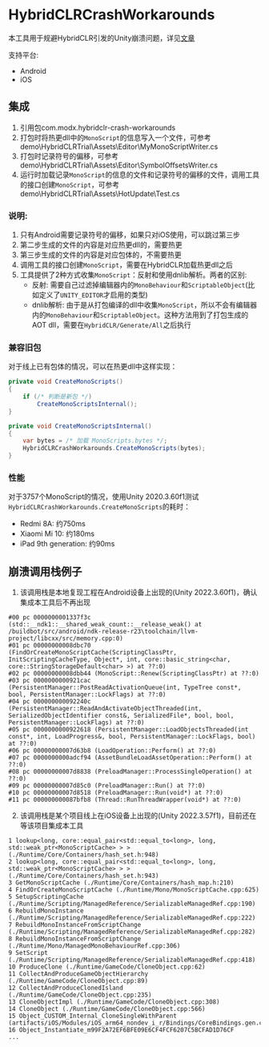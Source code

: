 # HybridCLRCrashWorkarounds

本工具用于规避HybridCLR引发的Unity崩溃问题，详见[文章](https://alanliu90.hatenablog.com/entry/2023/12/22/%E6%8E%92%E6%9F%A5HybridCLR%E5%BC%95%E5%8F%91%E7%9A%84%E5%B4%A9%E6%BA%83%E9%97%AE%E9%A2%98)

支持平台:
* Android
* iOS

## 集成

1. 引用包com.modx.hybridclr-crash-workarounds
2. 打包时将热更dll中的`MonoScript`的信息写入一个文件，可参考 demo\HybridCLRTrial\Assets\Editor\MyMonoScriptWriter.cs
3. 打包时记录符号的偏移，可参考 demo\HybridCLRTrial\Assets\Editor\SymbolOffsetsWriter.cs
4. 运行时加载记录`MonoScript`的信息的文件和记录符号的偏移的文件，调用工具的接口创建`MonoScript`，可参考 demo\HybridCLRTrial\Assets\HotUpdate\Test.cs

### 说明:
1. 只有Android需要记录符号的偏移，如果只对iOS使用，可以跳过第三步
2. 第二步生成的文件的内容是对应热更dll的，需要热更
3. 第三步生成的文件的内容是对应包体的，不需要热更
4. 调用工具的接口创建`MonoScript`，需要在HybridCLR加载热更dll之后
5. 工具提供了2种方式收集`MonoScript`：反射和使用dnlib解析。两者的区别:
	* 反射: 需要自己过滤掉编辑器内的`MonoBehaviour`和`ScriptableObject`(比如定义了`UNITY_EDITOR`才启用的类型)
	* dnlib解析: 由于是从打包编译的dll中收集`MonoScript`，所以不会有编辑器内的`MonoBehaviour`和`ScriptableObject`。这种方法用到了打包生成的AOT dll，需要在`HybridCLR/Generate/All`之后执行

### 兼容旧包
对于线上已有包体的情况，可以在热更dll中这样实现：
```C#
private void CreateMonoScripts()
{
	if (/* 判断是新包 */)
		CreateMonoScriptsInternal();
}

private void CreateMonoScriptsInternal()
{
	var bytes = /* 加载 MonoScripts.bytes */;
	HybridCLRCrashWorkarounds.CreateMonoScripts(bytes);
}
```

### 性能
对于3757个MonoScript的情况，使用Unity 2020.3.60f1测试`HybridCLRCrashWorkarounds.CreateMonoScripts`的耗时：
* Redmi 8A: 约750ms
* Xiaomi Mi 10: 约180ms
* iPad 9th generation: 约90ms

## 崩溃调用栈例子
1. 该调用栈是本地复现工程在Android设备上出现的(Unity 2022.3.60f1)，确认集成本工具后不再出现
```
#00 pc 0000000001337f3c (std::__ndk1::__shared_weak_count::__release_weak() at /buildbot/src/android/ndk-release-r23\toolchain/llvm-project/libcxx/src/memory.cpp:0) 
#01 pc 00000000008dbc70 (FindOrCreateMonoScriptCache(ScriptingClassPtr, InitScriptingCacheType, Object*, int, core::basic_string<char, core::StringStorageDefault<char> >) at ??:0)
#02 pc 00000000008dbb44 (MonoScript::Renew(ScriptingClassPtr) at ??:0)
#03 pc 0000000000921cac (PersistentManager::PostReadActivationQueue(int, TypeTree const*, bool, PersistentManager::LockFlags) at ??:0)
#04 pc 000000000092240c (PersistentManager::ReadAndActivateObjectThreaded(int, SerializedObjectIdentifier const&, SerializedFile*, bool, bool, PersistentManager::LockFlags) at ??:0)
#05 pc 0000000000922618 (PersistentManager::LoadObjectsThreaded(int const*, int, LoadProgress&, bool, PersistentManager::LockFlags, bool) at ??:0)
#06 pc 00000000007d63b8 (LoadOperation::Perform() at ??:0)
#07 pc 0000000000adcf94 (AssetBundleLoadAssetOperation::Perform() at ??:0)
#08 pc 00000000007d8838 (PreloadManager::ProcessSingleOperation() at ??:0)
#09 pc 00000000007d85c0 (PreloadManager::Run() at ??:0)
#10 pc 00000000007d8518 (PreloadManager::Run(void*) at ??:0)
#11 pc 000000000087bfb8 (Thread::RunThreadWrapper(void*) at ??:0)
```

2. 该调用栈是某个项目线上在iOS设备上出现的(Unity 2022.3.57f1)，目前还在等该项目集成本工具
```
1 lookup<long, core::equal_pair<std::equal_to<long>, long, std::weak_ptr<MonoScriptCache> > > (./Runtime/Core/Containers/hash_set.h:948)
2 lookup<long, core::equal_pair<std::equal_to<long>, long, std::weak_ptr<MonoScriptCache> > > (./Runtime/Core/Containers/hash_set.h:943)
3 GetMonoScriptCache (./Runtime/Core/Containers/hash_map.h:210)
4 FindOrCreateMonoScriptCache (./Runtime/Mono/MonoScriptCache.cpp:625)
5 SetupScriptingCache (./Runtime/Scripting/ManagedReference/SerializableManagedRef.cpp:190)
6 RebuildMonoInstance (./Runtime/Scripting/ManagedReference/SerializableManagedRef.cpp:222)
7 RebuildMonoInstanceFromScriptChange (./Runtime/Scripting/ManagedReference/SerializableManagedRef.cpp:282)
8 RebuildMonoInstanceFromScriptChange (./Runtime/Mono/ManagedMonoBehaviourRef.cpp:306)
9 SetScript (./Runtime/Scripting/ManagedReference/SerializableManagedRef.cpp:418)
10 ProduceClone (./Runtime/GameCode/CloneObject.cpp:62)
11 CollectAndProduceGameObjectHierarchy (./Runtime/GameCode/CloneObject.cpp:89)
12 CollectAndProduceClonedIsland (./Runtime/GameCode/CloneObject.cpp:235)
13 CloneObjectImpl (./Runtime/GameCode/CloneObject.cpp:308)
14 CloneObject (./Runtime/GameCode/CloneObject.cpp:566)
15 Object_CUSTOM_Internal_CloneSingleWithParent (artifacts/iOS/Modules/iOS_arm64_nondev_i_r/Bindings/CoreBindings.gen.cpp:62420)
16 Object_Instantiate_m99F2A72EF6BFE09E6CF4FCF6207C5BCFAD1D76CF
...
```
